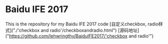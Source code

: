# Baidu IFE 2017
This is the repository for my Baidu IFE 2017 code
[自定义checkbox, radio样式]("./'checkbox and radio'/checkboxandradio.html")
[源码地址]("https://github.com/lehwringthy/BaiduIFE2017/'checkbox and radio'")